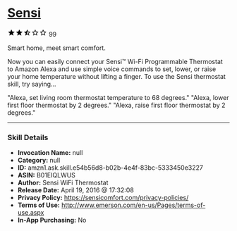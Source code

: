# [Sensi](http://alexa.amazon.com/#skills/amzn1.ask.skill.e54b56d8-b02b-4e4f-83bc-5333450e3227)
![2.9 stars](../../images/ic_star_black_18dp_1x.png)![2.9 stars](../../images/ic_star_black_18dp_1x.png)![2.9 stars](../../images/ic_star_half_black_18dp_1x.png)![2.9 stars](../../images/ic_star_border_black_18dp_1x.png)![2.9 stars](../../images/ic_star_border_black_18dp_1x.png) 99

Smart home, meet smart comfort.

Now you can easily connect your Sensi™ Wi-Fi Programmable Thermostat to Amazon Alexa and use simple voice commands to set, lower, or raise your home temperature without lifting a finger. To use the Sensi thermostat skill, try saying…

"Alexa, set living room thermostat temperature to 68 degrees."
"Alexa, lower first floor thermostat by 2 degrees."
"Alexa, raise first floor thermostat by 2 degrees."

***

### Skill Details

* **Invocation Name:** null
* **Category:** null
* **ID:** amzn1.ask.skill.e54b56d8-b02b-4e4f-83bc-5333450e3227
* **ASIN:** B01EIQLWUS
* **Author:** Sensi WiFi Thermostat
* **Release Date:** April 19, 2016 @ 17:32:08
* **Privacy Policy:** https://sensicomfort.com/privacy-policies/
* **Terms of Use:** http://www.emerson.com/en-us/Pages/terms-of-use.aspx
* **In-App Purchasing:** No
